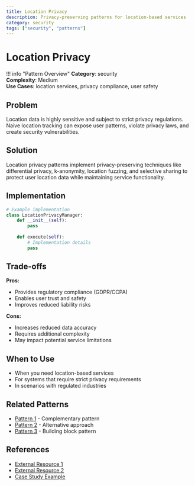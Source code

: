 ```yaml
---
title: Location Privacy
description: Privacy-preserving patterns for location-based services
category: security
tags: ["security", "patterns"]
---
```


# Location Privacy

!!! info "Pattern Overview"
    **Category**: security  
    **Complexity**: Medium  
    **Use Cases**: location services, privacy compliance, user safety

## Problem

Location data is highly sensitive and subject to strict privacy regulations. Naive location tracking can expose user patterns, violate privacy laws, and create security vulnerabilities.

## Solution

Location privacy patterns implement privacy-preserving techniques like differential privacy, k-anonymity, location fuzzing, and selective sharing to protect user location data while maintaining service functionality.

## Implementation

```python
# Example implementation
class LocationPrivacyManager:
    def __init__(self):
        pass
    
    def execute(self):
        # Implementation details
        pass
```

## Trade-offs

**Pros:**
- Provides regulatory compliance (GDPR/CCPA)
- Enables user trust and safety
- Improves reduced liability risks

**Cons:**
- Increases reduced data accuracy
- Requires additional complexity
- May impact potential service limitations

## When to Use

- When you need location-based services
- For systems that require strict privacy requirements
- In scenarios with regulated industries

## Related Patterns

- [Pattern 1](../related-pattern-1.md) - Complementary pattern
- [Pattern 2](../related-pattern-2.md) - Alternative approach
- [Pattern 3](../related-pattern-3.md) - Building block pattern

## References

- [External Resource 1](#)
- [External Resource 2](#)
- [Case Study Example](../../case-studies/example.md)
